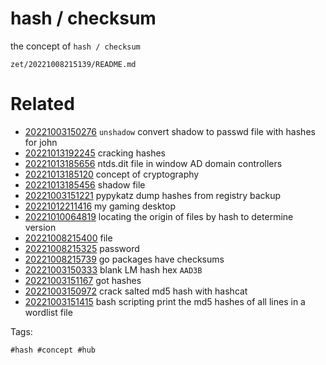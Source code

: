 # hash / checksum

the concept of `hash / checksum`

` zet/20221008215139/README.md `

# Related

- [20221003150276](/zet/20221003150276/README.md) `unshadow` convert shadow to passwd file with hashes for john
- [20221013192245](/zet/20221013192245/README.md) cracking hashes
- [20221013185656](/zet/20221013185656/README.md) ntds.dit file in window AD domain controllers
- [20221013185120](/zet/20221013185120/README.md) concept of cryptography
- [20221013185456](/zet/20221013185456/README.md) shadow file
- [20221003151221](/zet/20221003151221/README.md) pypykatz dump hashes from registry backup
- [20221012211416](/zet/20221012211416/README.md) my gaming desktop
- [20221010064819](/zet/20221010064819/README.md) locating the origin of files by hash to determine version
- [20221008215400](/zet/20221008215400/README.md) file
- [20221008215325](/zet/20221008215325/README.md) password
- [20221008215739](/zet/20221008215739/README.md) go packages have checksums
- [20221003150333](/zet/20221003150333/README.md) blank LM hash hex `AAD3B`
- [20221003151167](/zet/20221003151167/README.md) got hashes
- [20221003150972](/zet/20221003150972/README.md) crack salted md5 hash with hashcat
- [20221003151415](/zet/20221003151415/README.md) bash scripting print the md5 hashes of all lines in a wordlist file

Tags:

    #hash #concept #hub
